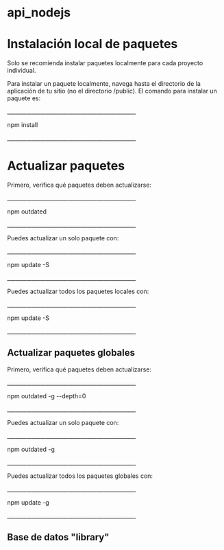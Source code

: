 # api_nodejs
<h1>Instalación local de paquetes</h1>
<p>Solo se recomienda instalar paquetes localmente para cada proyecto individual.</p>

<p>Para instalar un paquete localmente, navega hasta el directorio de la aplicación de tu sitio (no el directorio /public). 
El comando para instalar un paquete es:</p>
_______________________________________________
<p>npm install</p>
_______________________________________________

<h1>Actualizar paquetes</h1>
<p>Primero, verifica qué paquetes deben actualizarse:</p>
_______________________________________________
<p>npm outdated</p>
_______________________________________________
<p>Puedes actualizar un solo paquete con:</p>
_______________________________________________
<p>npm update -S <package_name></p>
_______________________________________________
<p>Puedes actualizar todos los paquetes locales con:</p>
_______________________________________________
<p>npm update -S</p>
_______________________________________________

<h2>Actualizar paquetes globales</h2>
<p>Primero, verifica qué paquetes deben actualizarse:</p>
_______________________________________________
<p>npm outdated -g --depth=0</p>
_______________________________________________
<p>Puedes actualizar un solo paquete con:</p>
_______________________________________________
<p>npm outdated -g <package_name></p>
_______________________________________________
<p>Puedes actualizar todos los paquetes globales con:</p>
_______________________________________________
<p>npm update -g</p>
_______________________________________________

<h2>Base de datos "library"</h2>



